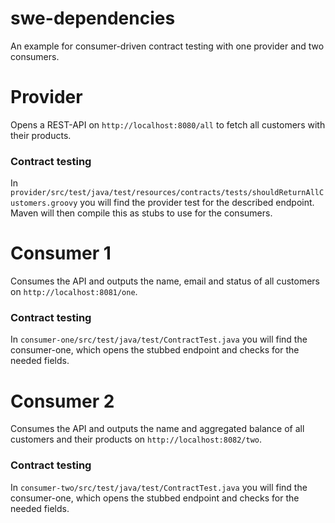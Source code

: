 # swe-dependencies
An example for consumer-driven contract testing with one provider and two consumers.

# Provider
Opens a REST-API on `http://localhost:8080/all` to fetch all customers with their products.

### Contract testing
In `provider/src/test/java/test/resources/contracts/tests/shouldReturnAllCustomers.groovy` you will find the provider test for the described endpoint. Maven will then compile this as stubs to use for the consumers.

# Consumer 1
Consumes the API and outputs the name, email and status of all customers on `http://localhost:8081/one`.

### Contract testing
In `consumer-one/src/test/java/test/ContractTest.java` you will find the consumer-one, which opens the stubbed endpoint and checks for the needed fields.

# Consumer 2
Consumes the API and outputs the name and aggregated balance of all customers and their products on `http://localhost:8082/two`.

### Contract testing
In `consumer-two/src/test/java/test/ContractTest.java` you will find the consumer-one, which opens the stubbed endpoint and checks for the needed fields.